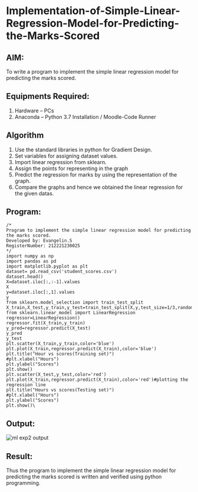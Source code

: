 # Implementation-of-Simple-Linear-Regression-Model-for-Predicting-the-Marks-Scored

## AIM:
To write a program to implement the simple linear regression model for predicting the marks scored.

## Equipments Required:
1. Hardware – PCs
2. Anaconda – Python 3.7 Installation / Moodle-Code Runner

## Algorithm
1. Use the standard libraries in python for Gradient Design.
2. Set variables for assigning dataset values.
3. Import linear regression from sklearn.
4. Assign the points for representing in the graph
5. Predict the regression for marks by using the representation of the graph.
6. Compare the graphs and hence we obtained the linear regression for the
given datas.
## Program:
```
/*
Program to implement the simple linear regression model for predicting the marks scored.
Developed by: Evangelin.S 
RegisterNumber: 212221230025 
*/
import numpy as np
import pandas as pd
import matplotlib.pyplot as plt
dataset= pd.read_csv('student_scores.csv')
dataset.head()
X=dataset.iloc[:,:-1].values
X
y=dataset.iloc[:,1].values
y
from sklearn.model_selection import train_test_split
X_train,X_test,y_train,y_test=train_test_split(X,y,test_size=1/3,random_state=0)
from sklearn.linear_model import LinearRegression
regressor=LinearRegression()
regressor.fit(X_train,y_train)
y_pred=regressor.predict(X_test)
y_pred
y_test 
plt.scatter(X_train,y_train,color='blue')
plt.plot(X_train,regressor.predict(X_train),color='blue')
plt.title("Hour vs scores(Training set)")
#plt.xlabel("Hours")
plt.ylabel("Scores")
plt.show()
plt.scatter(X_test,y_test,color='red')
plt.plot(X_train,regressor.predict(X_train),color='red')#plotting the regression line
plt.title("Hours vs scores(Testing set)")
#plt.xlabel("Hours")
plt.ylabel("Scores")
plt.show()\
```

## Output:
![ml exp2 output](https://user-images.githubusercontent.com/94219798/161201574-baab5b23-1220-423d-91c8-dfd85be8090a.JPG)



## Result:
Thus the program to implement the simple linear regression model for predicting the marks scored is written and verified using python programming.
